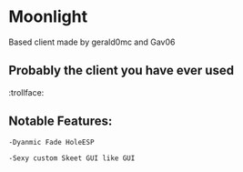 # Moonlight

Based client made by gerald0mc and Gav06

## Probably the client you have ever used
:trollface:

## Notable Features:

    -Dyanmic Fade HoleESP

    -Sexy custom Skeet GUI like GUI
